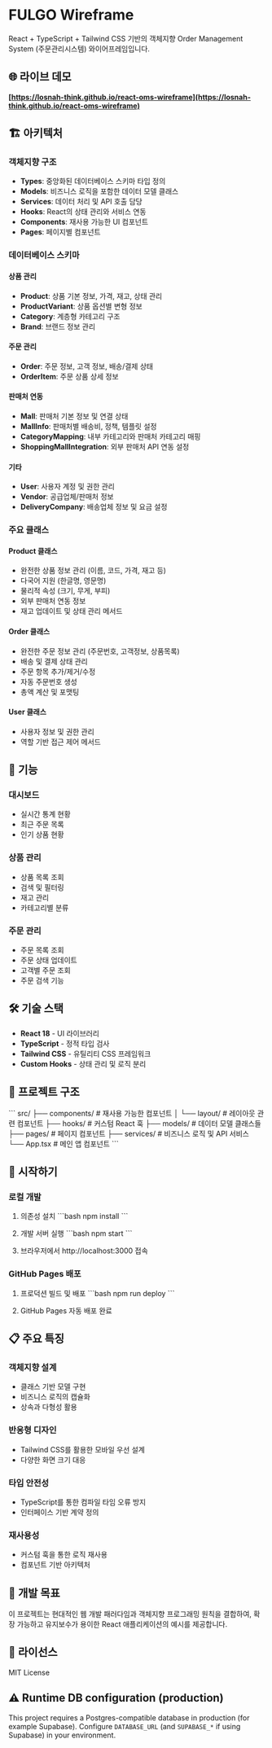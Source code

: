 # FULGO Wireframe

React + TypeScript + Tailwind CSS 기반의 객체지향 Order Management System (주문관리시스템) 와이어프레임입니다.

## 🌐 라이브 데모
**[https://losnah-think.github.io/react-oms-wireframe](https://losnah-think.github.io/react-oms-wireframe)**

## 🏗️ 아키텍처

### 객체지향 구조
- **Types**: 중앙화된 데이터베이스 스키마 타입 정의
- **Models**: 비즈니스 로직을 포함한 데이터 모델 클래스
- **Services**: 데이터 처리 및 API 호출 담당
- **Hooks**: React의 상태 관리와 서비스 연동
- **Components**: 재사용 가능한 UI 컴포넌트
- **Pages**: 페이지별 컴포넌트

### 데이터베이스 스키마

#### 상품 관리
- **Product**: 상품 기본 정보, 가격, 재고, 상태 관리
- **ProductVariant**: 상품 옵션별 변형 정보
- **Category**: 계층형 카테고리 구조
- **Brand**: 브랜드 정보 관리

#### 주문 관리
- **Order**: 주문 정보, 고객 정보, 배송/결제 상태
- **OrderItem**: 주문 상품 상세 정보

#### 판매처 연동
- **Mall**: 판매처 기본 정보 및 연결 상태
- **MallInfo**: 판매처별 배송비, 정책, 템플릿 설정
- **CategoryMapping**: 내부 카테고리와 판매처 카테고리 매핑
- **ShoppingMallIntegration**: 외부 판매처 API 연동 설정

#### 기타
- **User**: 사용자 계정 및 권한 관리
- **Vendor**: 공급업체/판매처 정보
- **DeliveryCompany**: 배송업체 정보 및 요금 설정

### 주요 클래스

#### Product 클래스
- 완전한 상품 정보 관리 (이름, 코드, 가격, 재고 등)
- 다국어 지원 (한글명, 영문명)
- 물리적 속성 (크기, 무게, 부피)
- 외부 판매처 연동 정보
- 재고 업데이트 및 상태 관리 메서드

#### Order 클래스
- 완전한 주문 정보 관리 (주문번호, 고객정보, 상품목록)
- 배송 및 결제 상태 관리
- 주문 항목 추가/제거/수정
- 자동 주문번호 생성
- 총액 계산 및 포맷팅

#### User 클래스
- 사용자 정보 및 권한 관리
- 역할 기반 접근 제어 메서드

## 🚀 기능

### 대시보드
- 실시간 통계 현황
- 최근 주문 목록
- 인기 상품 현황

### 상품 관리
- 상품 목록 조회
- 검색 및 필터링
- 재고 관리
- 카테고리별 분류

### 주문 관리  
- 주문 목록 조회
- 주문 상태 업데이트
- 고객별 주문 조회
- 주문 검색 기능

## 🛠️ 기술 스택

- **React 18** - UI 라이브러리
- **TypeScript** - 정적 타입 검사
- **Tailwind CSS** - 유틸리티 CSS 프레임워크
- **Custom Hooks** - 상태 관리 및 로직 분리

## 📁 프로젝트 구조

\`\`\`
src/
├── components/          # 재사용 가능한 컴포넌트
│   └── layout/         # 레이아웃 관련 컴포넌트
├── hooks/              # 커스텀 React 훅
├── models/             # 데이터 모델 클래스들
├── pages/              # 페이지 컴포넌트
├── services/           # 비즈니스 로직 및 API 서비스
└── App.tsx             # 메인 앱 컴포넌트
\`\`\`

## 🚀 시작하기

### 로컬 개발

1. 의존성 설치
\`\`\`bash
npm install
\`\`\`

2. 개발 서버 실행
\`\`\`bash
npm start
\`\`\`

3. 브라우저에서 http://localhost:3000 접속

### GitHub Pages 배포

1. 프로덕션 빌드 및 배포
\`\`\`bash
npm run deploy
\`\`\`

2. GitHub Pages 자동 배포 완료

## 📋 주요 특징

### 객체지향 설계
- 클래스 기반 모델 구현
- 비즈니스 로직의 캡슐화
- 상속과 다형성 활용

### 반응형 디자인
- Tailwind CSS를 활용한 모바일 우선 설계
- 다양한 화면 크기 대응

### 타입 안전성
- TypeScript를 통한 컴파일 타임 오류 방지
- 인터페이스 기반 계약 정의

### 재사용성
- 커스텀 훅을 통한 로직 재사용
- 컴포넌트 기반 아키텍처

## 🎯 개발 목표

이 프로젝트는 현대적인 웹 개발 패러다임과 객체지향 프로그래밍 원칙을 결합하여, 확장 가능하고 유지보수가 용이한 React 애플리케이션의 예시를 제공합니다.

## 📝 라이선스

MIT License

## ⚠️ Runtime DB configuration (production)

This project requires a Postgres-compatible database in production (for example Supabase). Configure `DATABASE_URL` (and `SUPABASE_*` if using Supabase) in your environment.

